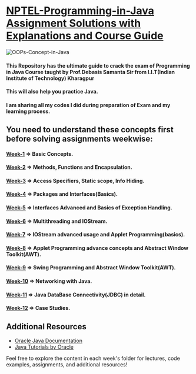 # [NPTEL-Programming-in-Java Assignment Solutions with Explanations and Course Guide](https://github.com/omunite215/NPTEL-Programming-in-Java-Ultimate-Guide)

![OOPs-Concept-in-Java](https://github.com/omunite215/NPTEL-Programming-in-Java-Ultimate-Guide/assets/78680563/ad175f87-c0b9-402e-88c8-5e91c5dbcdff)

#### This Repository has the ultimate guide to crack the exam of Programming in Java Course taught by Prof.Debasis Samanta Sir from I.I.T(Indian Institute of Technology) Kharagpur
#### This will also help you practice Java.
#### I am sharing all my codes I did during preparation of Exam and my learning process.



## You need to understand these concepts first before solving assignments weekwise:
#### [Week-1](https://github.com/omunite215/NPTEL-Programming-in-Java-Ultimate-Guide/tree/WEEK-1) => Basic Concepts.
#### [Week-2](https://github.com/omunite215/NPTEL-Programming-in-Java-Ultimate-Guide/tree/WEEK-2) => Methods, Functions and Encapsulation.
#### [Week-3](https://github.com/omunite215/NPTEL-Programming-in-Java-Ultimate-Guide/tree/WEEK-3) => Access Specifiers, Static scope, Info Hiding.
#### [Week-4](https://github.com/omunite215/NPTEL-Programming-in-Java-Ultimate-Guide/tree/WEEK-4) => Packages and Interfaces(Basics).
#### [Week-5](https://github.com/omunite215/NPTEL-Programming-in-Java-Ultimate-Guide/tree/WEEK-5) => Interfaces Advanced and Basics of Exception Handling.
#### [Week-6](https://github.com/omunite215/NPTEL-Programming-in-Java-Ultimate-Guide/tree/WEEK-6) => Multithreading and IOStream.
#### [Week-7](https://github.com/omunite215/NPTEL-Programming-in-Java-Ultimate-Guide/tree/WEEK-7) => IOStream advanced usage and Applet Programming(basics).
#### [Week-8](https://github.com/omunite215/NPTEL-Programming-in-Java-Ultimate-Guide/tree/WEEK-8) => Applet Programming advance concepts and Abstract Window Toolkit(AWT).
#### [Week-9](https://github.com/omunite215/NPTEL-Programming-in-Java-Ultimate-Guide/tree/WEEK-9) => Swing Programming and Abstract Window Toolkit(AWT).
#### [Week-10](https://github.com/omunite215/NPTEL-Programming-in-Java-Ultimate-Guide/tree/WEEK-10) => Networking with Java.
#### [Week-11](https://github.com/omunite215/NPTEL-Programming-in-Java-Ultimate-Guide/tree/WEEK-11) => Java DataBase Connectivity(JDBC) in detail.
#### [Week-12](https://github.com/omunite215/NPTEL-Programming-in-Java-Ultimate-Guide/tree/WEEK-12) => Case Studies.

## Additional Resources
- [Oracle Java Documentation](https://docs.oracle.com/en/java/)
- [Java Tutorials by Oracle](https://docs.oracle.com/javase/tutorial/)

Feel free to explore the content in each week's folder for lectures, code examples, assignments, and additional resources!
